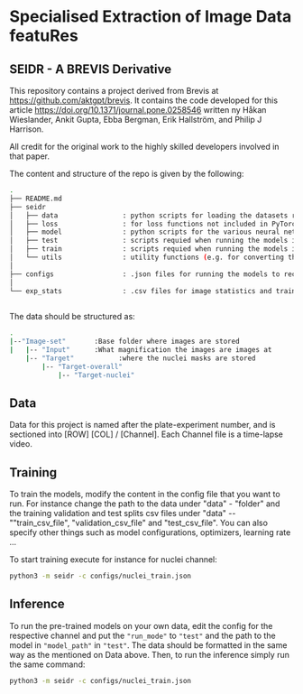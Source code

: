 # Specialised Extraction of Image Data featuRes
## SEIDR - A BREVIS Derivative

This repository contains a project derived from Brevis at https://github.com/aktgpt/brevis. It contains the code developed for this article https://doi.org/10.1371/journal.pone.0258546 written ny Håkan Wieslander, Ankit Gupta, Ebba Bergman, Erik Hallström, and Philip J Harrison.

All credit for the original work to the highly skilled developers involved in that paper. 


The content and structure of the repo is given by the following: 

```sh
.
├── README.md
├── seidr
│   ├── data                : python scripts for loading the datasets required
│   ├── loss                : for loss functions not included in PyTorch
│   ├── model               : python scripts for the various neural networks
│   ├── test                : scripts requied when running the models in test mode
│   ├── train               : scripts requied when running the models in train mode
│   └── utils               : utility functions (e.g. for converting the images to numpy arrays for faster data loading)
│
├── configs                 : .json files for running the models to reconstruct the three fluorescence channels
│                       
└── exp_stats               : .csv files for image statistics and train/test splits 
    
```

The data should be structured as:
```sh
.
|--"Image-set"       :Base folder where images are stored
|   |-- "Input"      :What magnification the images are images at
    |-- "Target"           :where the nuclei masks are stored
        |-- "Target-overall"
            |-- "Target-nuclei"
```


## Data

Data for this project is named after the plate-experiment number, and is sectioned into [ROW] [COL] / [Channel]. Each Channel file is a time-lapse video.

## Training

To train the models, modify the content in the config file that you want to run. For instance change the path to the data under "data" - "folder" and the training validation and test splits csv files under "data" -- ""train_csv_file", "validation_csv_file" and "test_csv_file". You can also specify other things such as model configurations, optimizers, learning rate ...

To start training execute for instance for nuclei channel:
```sh
python3 -m seidr -c configs/nuclei_train.json 
```

## Inference

To run the pre-trained models on your own data, edit the config for the respective channel and put the `"run_mode"` to `"test"` and the path to the model in `"model_path"` in `"test"`. The data should be formatted in the same way as the mentioned on Data above. Then, to run the inference simply run the same command:
```sh
python3 -m seidr -c configs/nuclei_train.json 
```
